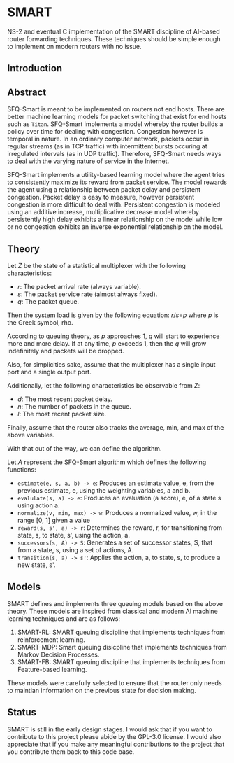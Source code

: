 # SMART
NS-2 and eventual C implementation of the SMART discipline of AI-based router forwarding techniques. These techniques should be simple enough to implement on modern routers with no issue.

## Introduction


## Abstract
SFQ-Smart is meant to be implemented on routers not end hosts. There are better machine learning models for packet switching that exist for end hosts such as `Titan`. SFQ-Smart implements a model whereby the router builds a policy over time for dealing with congestion. Congestion however is temporal in nature. In an ordinary computer network, packets occur in regular streams (as in TCP traffic) with intermittent bursts occuring at irregulated intervals (as in UDP traffic).
Therefore, SFQ-Smart needs ways to deal with the varying nature of service in the Internet.

SFQ-Smart implements a utility-based learning model where the agent tries to consistently maximize its reward from packet service. The model rewards the agent using a relationship between packet delay and persistent congestion. Packet delay is easy to measure, however persistent congestion is more difficult to deal with. Persistent congestion is modeled using an additive increase, multiplicative decrease model whereby persistently high delay exhibits a linear
relationship on the model while low or no congestion exhibits an inverse exponential relationship on the model. 

## Theory
Let *Z* be the state of a statistical multiplexer with the following characteristics:

+ *r*: The packet arrival rate (always variable).
+ *s*: The packet service rate (almost always fixed).
+ *q*: The packet queue.

Then the system load is given by the following equation: *r*/*s*=*p* where *p* is the Greek symbol, rho.

According to queuing theory, as *p* approaches 1, *q* will start to experience more and more delay. If at any time, *p* exceeds 1, then the *q* will grow indefinitely and packets will be dropped.

Also, for simplicities sake, assume that the multiplexer has a single input port and a single output port.

Additionally, let the following characteristics be observable from *Z*:

+ *d*: The most recent packet delay.
+ *n*: The number of packets in the queue.
+ *l*: The most recent packet size.

Finally, assume that the router also tracks the average, min, and max of the above variables.

With that out of the way, we can define the algorithm.

Let *A* represent the SFQ-Smart algorithm which defines the following functions:

+ `estimate(e, s, a, b) -> e`: Produces an estimate value, e, from the previous estimate, e, using the weighting variables, a and b.
+ `evalulate(s, a) -> e`: Produces an evaluation (a score), e, of a state s using action a.
+ `normalize(v, min, max) -> w`: Produces a normalized value, w, in the range [0, 1] given a value 
+ `reward(s, s', a) -> r`: Determines the reward, r, for transitioning from state, s, to state, s', using the action, a.
+ `successors(s, A) -> S`: Generates a set of successor states, S, that from a state, s, using a set of actions, A.
+ `transition(s, a) -> s'`: Applies the action, a, to state, s, to produce a new state, s'.

## Models
SMART defines and implements three queuing models based on the above theory. These models are inspired from classical and modern AI machine learning techniques and are as follows:

1. SMART-RL: SMART queuing discipline that implements techniques from reinforcement learning. 
2. SMART-MDP: Smart queuing disicpline that implements techniques from Markov Decision Processes.
3. SMART-FB: SMART queuing discipline that implements techniques from Feature-based learning.

These models were carefully selected to ensure that the router only needs to maintian information on the previous state for decision making.

## Status
SMART is still in the early design stages. I would ask that if you want to contribute to this project please abide by the GPL-3.0 license. I would also appreciate that if you make any meaningful contributions to the project that you contribute them back to this code base.
